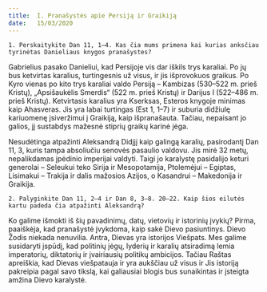```yaml
---
title:  I. Pranašystės apie Persiją ir Graikiją
date:   15/03/2020
---
```


`1. Perskaitykite Dan 11, 1–4. Kas čia mums primena kai kurias anksčiau tyrinėtas Danieliaus knygos pranašystes?`
														
Gabrielius pasako Danieliui, kad Persijoje vis dar iškils trys karaliai. Po jų bus ketvirtas karalius, turtingesnis už visus, ir jis išprovokuos graikus. Po Kyro vienas po kito trys karaliai valdo Persiją – Kambizas (530–522 m. prieš Kristų), „Apsišaukėlis Smerdis“ (522 m. prieš Kristų) ir Darijus I (522–486 m. prieš Kristų). Ketvirtasis karalius yra Kserksas, Esteros knygoje minimas kaip Ahasveras. Jis yra labai turtingas (Est 1, 1–7) ir suburia didžiulę kariuomenę įsiveržimui į Graikiją, kaip išpranašauta. Tačiau, nepaisant jo galios, jį sustabdys mažesnė stiprių graikų karinė jėga.

Nesudėtinga atpažinti Aleksandrą Didįjį kaip galingą karalių, pasirodantį Dan 11, 3, kuris tampa absoliučiu senovės pasaulio valdovu. Jis mirė 32 metų, nepalikdamas įpėdinio imperijai valdyti. Taigi jo karalystę pasidalijo keturi generolai – Seleukui teko Sirija ir Mesopotamija, Ptolemėjui – Egiptas, Lisimakui – Trakija ir dalis mažosios Azijos, o Kasandrui – Makedonija ir Graikija.

`2. Palyginkite Dan 11, 2–4 ir Dan 8, 3–8. 20–22. Kaip šios eilutės kartu padeda čia atpažinti Aleksandrą?`
														
Ko galime išmokti iš šių pavadinimų, datų, vietovių ir istorinių įvykių? Pirma, paaiškėja, kad pranašystė įvykdoma, kaip sakė Dievo pasiuntinys. Dievo Žodis niekada nenuvilia. Antra, Dievas yra istorijos Viešpats. Mes galime susidaryti įspūdį, kad politinių jėgų, lyderių ir karalių atsiradimą lemia imperatorių, diktatorių ir įvairiausių politikų ambicijos. Tačiau Raštas apreiškia, kad Dievas viešpatauja ir yra aukščiau už visus ir Jis istoriją pakreipia pagal savo tikslą, kai galiausiai blogis bus sunaikintas ir įsteigta amžina Dievo karalystė.
